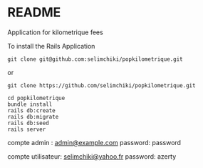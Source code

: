 # README

Application for kilometrique fees

To install the Rails Application


```
git clone git@github.com:selimchiki/popkilometrique.git
```
or
```
git clone https://github.com/selimchiki/popkilometrique.git
```

```
cd popkilometrique
bundle install
rails db:create
rails db:migrate
rails db:seed
rails server
```

compte admin : admin@example.com
password: password

compte utilisateur: selimchiki@yahoo.fr
password: azerty

